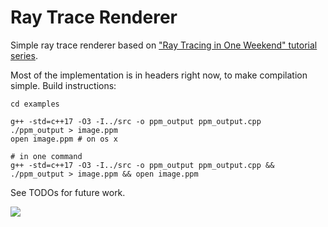 # Ray Trace Renderer

Simple ray trace renderer based on ["Ray Tracing in One Weekend" tutorial series](https://raytracing.github.io/).

Most of the implementation is in headers right now, to make compilation simple. Build instructions:
```
cd examples

g++ -std=c++17 -O3 -I../src -o ppm_output ppm_output.cpp
./ppm_output > image.ppm
open image.ppm # on os x

# in one command
g++ -std=c++17 -O3 -I../src -o ppm_output ppm_output.cpp && ./ppm_output > image.ppm && open image.ppm
```

See TODOs for future work.

![](./examples/images/marble_scene.jpg)
